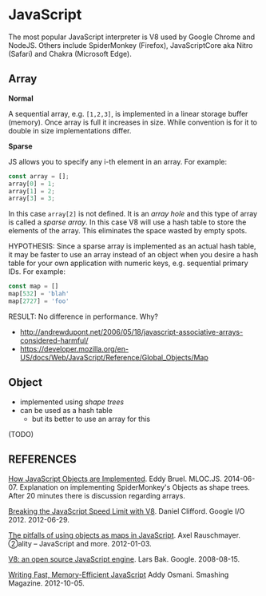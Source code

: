 ---
---

JavaScript
==========

The most popular JavaScript interpreter is V8 used by Google Chrome and NodeJS.
Others include SpiderMonkey (Firefox), JavaScriptCore aka Nitro (Safari) and Chakra (Microsoft Edge).

## Array

**Normal**

A sequential array, e.g. `[1,2,3]`, is implemented in a linear storage buffer (memory). Once array is full it increases in size. While convention is for it to double in size implementations differ.

**Sparse**

JS allows you to specify any i-th element in an array.
For example:

```javascript
const array = [];
array[0] = 1;
array[1] = 2;
array[3] = 3;
```

In this case `array[2]` is not defined.
It is an _array hole_ and this type of array is called a _sparse array_.
In this case V8 will use a hash table to store the elements of the array.
This eliminates the space wasted by empty spots.

HYPOTHESIS: Since a sparse array is implemented as an actual hash table, it may be faster to use an array instead of an object when you desire a hash table for your own application with numeric keys, e.g. sequential primary IDs. For example:

```javascript
const map = []
map[532] = 'blah'
map[2727] = 'foo'
```

RESULT: No difference in performance. Why?

- http://andrewdupont.net/2006/05/18/javascript-associative-arrays-considered-harmful/
- https://developer.mozilla.org/en-US/docs/Web/JavaScript/Reference/Global_Objects/Map

## Object

- implemented using _shape trees_
- can be used as a hash table
  - but its better to use an array for this

(TODO)

## REFERENCES

[How JavaScript Objects are Implemented](https://www.infoq.com/presentations/javascript-objects-spidermonkey). Eddy Bruel. MLOC.JS. 2014-06-07. Explanation on implementing SpiderMonkey's Objects as shape trees. After 20 minutes there is discussion regarding arrays.

[Breaking the JavaScript Speed Limit with V8](https://www.youtube.com/watch?v=UJPdhx5zTaw). Daniel Clifford. Google I/O 2012. 2012-06-29.

[The pitfalls of using objects as maps in JavaScript](http://www.2ality.com/2012/01/objects-as-maps.html). Axel Rauschmayer. ②ality – JavaScript and more. 2012-01-03.

[V8: an open source JavaScript engine](https://www.youtube.com/watch?v=hWhMKalEicY). Lars Bak. Google. 2008-08-15.

[Writing Fast, Memory-Efficient JavaScript](https://www.smashingmagazine.com/2012/11/writing-fast-memory-efficient-javascript/) Addy Osmani. Smashing Magazine. 2012-10-05.
